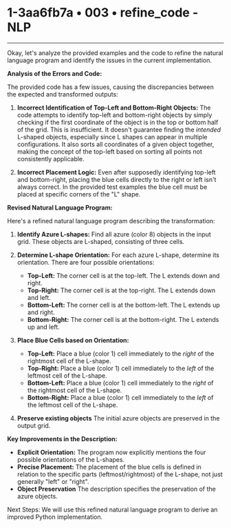 # 1-3aa6fb7a • 003 • refine_code - NLP

---
Okay, let's analyze the provided examples and the code to refine the natural language program and identify the issues in the current implementation.

**Analysis of the Errors and Code:**

The provided code has a few issues, causing the discrepancies between the expected and transformed outputs:

1.  **Incorrect Identification of Top-Left and Bottom-Right Objects:** The code attempts to identify top-left and bottom-right objects by simply checking if the first coordinate of the object is in the top or bottom half of the grid. This is insufficient. It doesn't guarantee finding the *intended* L-shaped objects, especially since L shapes can appear in multiple configurations. It also sorts all coordinates of a given object together, making the concept of the top-left based on sorting all points not consistently applicable.

2.  **Incorrect Placement Logic:** Even after supposedly identifying top-left and bottom-right, placing the blue cells directly to the right or left isn't always correct. In the provided test examples the blue cell must be placed at specific corners of the "L" shape.

**Revised Natural Language Program:**

Here's a refined natural language program describing the transformation:

1.  **Identify Azure L-shapes:** Find all azure (color 8) objects in the input grid. These objects are L-shaped, consisting of three cells.

2.  **Determine L-shape Orientation:** For each azure L-shape, determine its orientation. There are four possible orientations:
    *   **Top-Left:** The corner cell is at the top-left. The L extends down and right.
    *   **Top-Right:** The corner cell is at the top-right. The L extends down and left.
    *   **Bottom-Left:** The corner cell is at the bottom-left. The L extends up and right.
    *   **Bottom-Right:** The corner cell is at the bottom-right. The L extends up and left.

3.  **Place Blue Cells based on Orientation:**
    *   **Top-Left:** Place a blue (color 1) cell immediately to the *right* of the rightmost cell of the L-shape.
    *   **Top-Right:** Place a blue (color 1) cell immediately to the *left* of the leftmost cell of the L-shape.
    *   **Bottom-Left:** Place a blue (color 1) cell immediately to the *right* of the rightmost cell of the L-shape.
    *   **Bottom-Right:** Place a blue (color 1) cell immediately to the *left* of the leftmost cell of the L-shape.

4. **Preserve existing objects** The initial azure objects are preserved in the output grid.

**Key Improvements in the Description:**

*   **Explicit Orientation:** The program now explicitly mentions the four possible orientations of the L-shapes.
*   **Precise Placement:** The placement of the blue cells is defined in relation to the specific parts (leftmost/rightmost) of the L-shape, not just generally "left" or "right".
*   **Object Preservation** The description specifies the preservation of the azure objects.

Next Steps: We will use this refined natural language program to derive an improved Python implementation.

